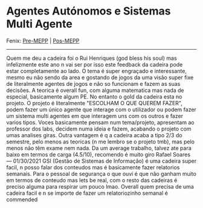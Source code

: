 # Agentes Autónomos e Sistemas Multi Agente

Fenix: [Pre-MEPP](https://fenix.tecnico.ulisboa.pt/cursos/meic-a/disciplina-curricular/283003985068066) | [Pos-MEPP](https://fenix.tecnico.ulisboa.pt/cursos/meic-a/disciplina-curricular/1971853845332796)

---
Quem me deu a cadeira foi o Rui Henriques (god bless his soul) mas infelizmente este ano n vai ser por isso este feedback da cadeira pode estar completamente ao lado.
O tema é super engraçado e interessante, mesmo eu não sendo da area e gostando de jogos da uma visão super fixe de literalmente agentes de jogos e não so funcionam e fazem as suas decisões. A teorica é overall fun, com alguma matematica mas nada de especial, basicamente algum PE. No entanto o gold da cadeira esta no projeto. O projeto é literalmente "ESCOLHAM O QUE QUEREM FAZER", podem fazer um único agente que interage com o utilizador ou podem fazer um sistema multi agentes em que interagem uns com os outros e fazer varios tipos. Voces basicamente pensam num tema/projeto, apresentam ao professor dos labs, decidem numa ideia e fazem, acabando o projeto com umas analises giras. Outra vantagem é q a cadeira acaba a tipo 2/3 do semestre, pelo menos as teoricas (n me lembro se o projeto tmb), mas pelo menos não têm exame nem nada. Da um average trabalho, talvez ate para baixo em termos de carga (4.5/10), recomendo é muito giro
Rafael Soares — 01/30/2021
GSI (Gestão de Sistemas de Informação) é uma cadeira super facil, n posso falar dos conteudos mas é basicamente fazer relatorios semanais. Para o pessoal de segurança o que ouvi é que não ganham muito em termos de conteudo mas lets be real, com o resto das cadeiras é preciso alguma para respirar um pouco lmao. Overall quem precisa de uma cadeira facil e n se importe de fazer um relatoriozinho semanal é commended
